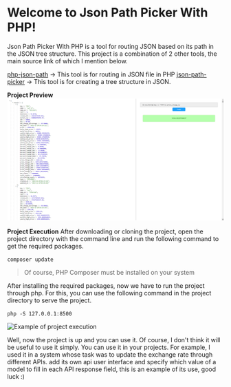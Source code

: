 # Welcome to Json Path Picker With PHP!

Json Path Picker With PHP is a tool for routing JSON based on its path in the JSON tree structure. This project is a combination of 2 other tools, the main source link of which I mention below.

[php-json-path](https://github.com/remorhaz/php-json-path) -> This tool is for routing in JSON file in PHP
[json-path-picker](https://github.com/piotros/json-path-picker) -> This tool is for creating a tree structure in JSON.


**Project Preview**
![demo](https://raw.githubusercontent.com/alihesarian/json-path-picker-with-php/main/images/demo.png)

**Project Execution**
After downloading or cloning the project, open the project directory with the command line and run the following command to get the required packages.

    composer update

> Of course, PHP Composer must be installed on your system

After installing the required packages, now we have to run the project through php. For this, you can use the following command in the project directory to serve the project.

    php -S 127.0.0.1:8500


![Example of project execution](https://raw.githubusercontent.com/alihesarian/json-path-picker-with-php/main/images/preview.gif)


Well, now the project is up and you can use it. Of course, I don't think it will be useful to use it simply. You can use it in your projects. For example, I used it in a system whose task was to update the exchange rate through different APIs. add its own api user interface and specify which value of a model to fill in each API response field, this is an example of its use, good luck :)
